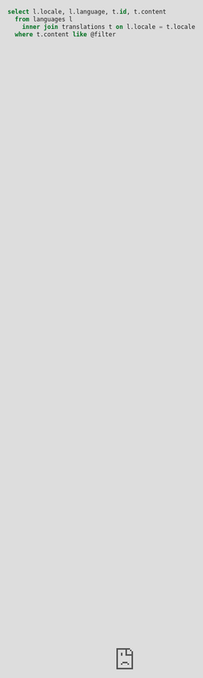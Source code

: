 ```yaml
---
title: Create a Web API with SQL
description: This article shows you how you can create a complete HTTP Web API using nothing but SQL. This is possible since Magic and Hyperlambda completely abstracts away everything related to the wiring of your endpoint code, leaving only the SQL parts for you.
---
```


# Create a Web API with SQL

This tutorial walks you through Magic's SQL generator. This part of Magic allows you to automatically wrap
your SQL into an HTTP endpoint, without having to do anything except provide Magic with SQL.
To understand the idea, you can watch the following video where I demonstrate it.

<div class="video">
<iframe width="560" height="315" style="position:absolute; top:0; left:0; width:100%; height:100%;" src="https://www.youtube.com/embed/GSGYzXxlgG0" frameborder="0" allow="accelerometer; autoplay; encrypted-media; gyroscope; picture-in-picture" allowfullscreen></iframe>
</div>

As illustrated above, this feature allows you to dynamically wrap your SQL into
a secured HTTP endpoint, where you simply provide a URL, an HTTP verb, authorization requirements,
and a list of arguments - Without having to create as much as a single line of
code yourself. Then you provide Magic with an SQL statement, click the button, and Magic generates your
HTTP endpoint 100% automatically. Of course the way it works, is similar to the CRUD generator parts,
except this time the responsibility is reversed, allowing you to provide the SQL, and Magic to do the rest.
The endpoint can be easily secured, only providing access to whatever roles you want to have access
to it 100% automatically for you.

## DRY code

One of the most important architectural principles in the world today is **DRY**, as in _"Don't Repeat Yourself"_.
Magic simply brings this idea to the next level, which of course is why it can do what I demonstrate in the
above video. This is quite easy too, since 90% of such endpoints, have similar requirements, being
a list of roles allowed to access the endpoint, a JSON payload of some sort, maybe some query
arguments, for then to simply return whatever the SQL returns back to the client as JSON. Automating
this process _should_ be a no-brainer. Below you can find the SQL I am using in the above video.

```sql
select l.locale, l.language, t.id, t.content
  from languages l
    inner join translations t on l.locale = t.locale
  where t.content like @filter
```

Below is a screenshot of how this looks like in Magic's dashboard.

![SQL HTTP endpoints](https://servergardens.files.wordpress.com/2021/04/sql-http-endpoints.png)
